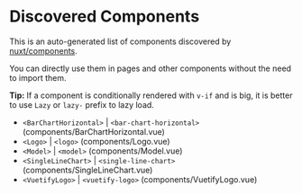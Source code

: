 # Discovered Components

This is an auto-generated list of components discovered by [nuxt/components](https://github.com/nuxt/components).

You can directly use them in pages and other components without the need to import them.

**Tip:** If a component is conditionally rendered with `v-if` and is big, it is better to use `Lazy` or `lazy-` prefix to lazy load.

- `<BarChartHorizontal>` | `<bar-chart-horizontal>` (components/BarChartHorizontal.vue)
- `<Logo>` | `<logo>` (components/Logo.vue)
- `<Model>` | `<model>` (components/Model.vue)
- `<SingleLineChart>` | `<single-line-chart>` (components/SingleLineChart.vue)
- `<VuetifyLogo>` | `<vuetify-logo>` (components/VuetifyLogo.vue)
